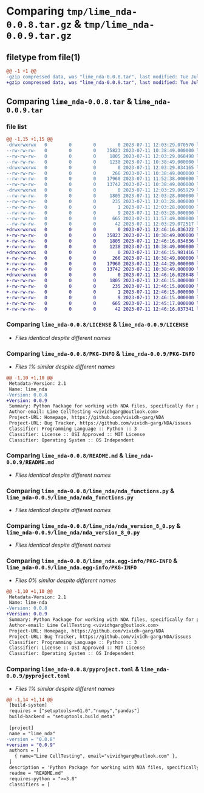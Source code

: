 # Comparing `tmp/lime_nda-0.0.8.tar.gz` & `tmp/lime_nda-0.0.9.tar.gz`

## filetype from file(1)

```diff
@@ -1 +1 @@
-gzip compressed data, was "lime_nda-0.0.8.tar", last modified: Tue Jul 11 12:03:29 2023, max compression
+gzip compressed data, was "lime_nda-0.0.9.tar", last modified: Tue Jul 11 12:46:16 2023, max compression
```

## Comparing `lime_nda-0.0.8.tar` & `lime_nda-0.0.9.tar`

### file list

```diff
@@ -1,15 +1,15 @@
-drwxrwxrwx   0        0        0        0 2023-07-11 12:03:29.070570 lime_nda-0.0.8/
--rw-rw-rw-   0        0        0    35823 2023-07-11 10:38:49.000000 lime_nda-0.0.8/LICENSE
--rw-rw-rw-   0        0        0     1805 2023-07-11 12:03:29.068498 lime_nda-0.0.8/PKG-INFO
--rw-rw-rw-   0        0        0     1238 2023-07-11 10:38:49.000000 lime_nda-0.0.8/README.md
-drwxrwxrwx   0        0        0        0 2023-07-11 12:03:29.034165 lime_nda-0.0.8/lime_nda/
--rw-rw-rw-   0        0        0      266 2023-07-11 10:38:49.000000 lime_nda-0.0.8/lime_nda/__init__.py
--rw-rw-rw-   0        0        0    17960 2023-07-11 11:52:38.000000 lime_nda-0.0.8/lime_nda/nda_functions.py
--rw-rw-rw-   0        0        0    13742 2023-07-11 10:38:49.000000 lime_nda-0.0.8/lime_nda/nda_version_8_0.py
-drwxrwxrwx   0        0        0        0 2023-07-11 12:03:29.065929 lime_nda-0.0.8/lime_nda.egg-info/
--rw-rw-rw-   0        0        0     1805 2023-07-11 12:03:28.000000 lime_nda-0.0.8/lime_nda.egg-info/PKG-INFO
--rw-rw-rw-   0        0        0      235 2023-07-11 12:03:28.000000 lime_nda-0.0.8/lime_nda.egg-info/SOURCES.txt
--rw-rw-rw-   0        0        0        1 2023-07-11 12:03:28.000000 lime_nda-0.0.8/lime_nda.egg-info/dependency_links.txt
--rw-rw-rw-   0        0        0        9 2023-07-11 12:03:28.000000 lime_nda-0.0.8/lime_nda.egg-info/top_level.txt
--rw-rw-rw-   0        0        0      665 2023-07-11 11:57:49.000000 lime_nda-0.0.8/pyproject.toml
--rw-rw-rw-   0        0        0       42 2023-07-11 12:03:29.072517 lime_nda-0.0.8/setup.cfg
+drwxrwxrwx   0        0        0        0 2023-07-11 12:46:16.036322 lime_nda-0.0.9/
+-rw-rw-rw-   0        0        0    35823 2023-07-11 10:38:49.000000 lime_nda-0.0.9/LICENSE
+-rw-rw-rw-   0        0        0     1805 2023-07-11 12:46:16.034636 lime_nda-0.0.9/PKG-INFO
+-rw-rw-rw-   0        0        0     1238 2023-07-11 10:38:49.000000 lime_nda-0.0.9/README.md
+drwxrwxrwx   0        0        0        0 2023-07-11 12:46:15.981416 lime_nda-0.0.9/lime_nda/
+-rw-rw-rw-   0        0        0      266 2023-07-11 10:38:49.000000 lime_nda-0.0.9/lime_nda/__init__.py
+-rw-rw-rw-   0        0        0    17960 2023-07-11 12:44:29.000000 lime_nda-0.0.9/lime_nda/nda_functions.py
+-rw-rw-rw-   0        0        0    13742 2023-07-11 10:38:49.000000 lime_nda-0.0.9/lime_nda/nda_version_8_0.py
+drwxrwxrwx   0        0        0        0 2023-07-11 12:46:16.028648 lime_nda-0.0.9/lime_nda.egg-info/
+-rw-rw-rw-   0        0        0     1805 2023-07-11 12:46:15.000000 lime_nda-0.0.9/lime_nda.egg-info/PKG-INFO
+-rw-rw-rw-   0        0        0      235 2023-07-11 12:46:15.000000 lime_nda-0.0.9/lime_nda.egg-info/SOURCES.txt
+-rw-rw-rw-   0        0        0        1 2023-07-11 12:46:15.000000 lime_nda-0.0.9/lime_nda.egg-info/dependency_links.txt
+-rw-rw-rw-   0        0        0        9 2023-07-11 12:46:15.000000 lime_nda-0.0.9/lime_nda.egg-info/top_level.txt
+-rw-rw-rw-   0        0        0      665 2023-07-11 12:45:17.000000 lime_nda-0.0.9/pyproject.toml
+-rw-rw-rw-   0        0        0       42 2023-07-11 12:46:16.037341 lime_nda-0.0.9/setup.cfg
```

### Comparing `lime_nda-0.0.8/LICENSE` & `lime_nda-0.0.9/LICENSE`

 * *Files identical despite different names*

### Comparing `lime_nda-0.0.8/PKG-INFO` & `lime_nda-0.0.9/PKG-INFO`

 * *Files 1% similar despite different names*

```diff
@@ -1,10 +1,10 @@
 Metadata-Version: 2.1
 Name: lime_nda
-Version: 0.0.8
+Version: 0.0.9
 Summary: Python Package for working with NDA files, specifically for people at Lime.AI
 Author-email: Lime CellTesting <vividhgarg@outlook.com>
 Project-URL: Homepage, https://github.com/vividh-garg/NDA
 Project-URL: Bug Tracker, https://github.com/vividh-garg/NDA/issues
 Classifier: Programming Language :: Python :: 3
 Classifier: License :: OSI Approved :: MIT License
 Classifier: Operating System :: OS Independent
```

### Comparing `lime_nda-0.0.8/README.md` & `lime_nda-0.0.9/README.md`

 * *Files identical despite different names*

### Comparing `lime_nda-0.0.8/lime_nda/nda_functions.py` & `lime_nda-0.0.9/lime_nda/nda_functions.py`

 * *Files identical despite different names*

### Comparing `lime_nda-0.0.8/lime_nda/nda_version_8_0.py` & `lime_nda-0.0.9/lime_nda/nda_version_8_0.py`

 * *Files identical despite different names*

### Comparing `lime_nda-0.0.8/lime_nda.egg-info/PKG-INFO` & `lime_nda-0.0.9/lime_nda.egg-info/PKG-INFO`

 * *Files 0% similar despite different names*

```diff
@@ -1,10 +1,10 @@
 Metadata-Version: 2.1
 Name: lime-nda
-Version: 0.0.8
+Version: 0.0.9
 Summary: Python Package for working with NDA files, specifically for people at Lime.AI
 Author-email: Lime CellTesting <vividhgarg@outlook.com>
 Project-URL: Homepage, https://github.com/vividh-garg/NDA
 Project-URL: Bug Tracker, https://github.com/vividh-garg/NDA/issues
 Classifier: Programming Language :: Python :: 3
 Classifier: License :: OSI Approved :: MIT License
 Classifier: Operating System :: OS Independent
```

### Comparing `lime_nda-0.0.8/pyproject.toml` & `lime_nda-0.0.9/pyproject.toml`

 * *Files 1% similar despite different names*

```diff
@@ -1,14 +1,14 @@
 [build-system]
 requires = ["setuptools>=61.0","numpy","pandas"]
 build-backend = "setuptools.build_meta"
 
 [project]
 name = "lime_nda"
-version = "0.0.8"
+version = "0.0.9"
 authors = [
   { name="Lime CellTesting", email="vividhgarg@outlook.com" },
 ]
 description = 'Python Package for working with NDA files, specifically for people at Lime.AI' 
 readme = "README.md"
 requires-python = ">=3.8"
 classifiers = [
```

